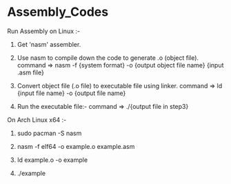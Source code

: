 # Assembly_Codes

Run Assembly on Linux :-

1. Get 'nasm' assembler.

2. Use nasm to compile down the code to generate .o (object file).
   command => nasm -f {system format} -o {output object file name} {input .asm file}

3. Convert object file (.o file) to executable file using linker.
   command => ld {input file name} -o {output file name}

4. Run the executable file:-
   command => ./{output file in step3}
   
   


On Arch Linux x64 :-

1. sudo pacman -S nasm

2. nasm -f elf64 -o example.o example.asm

3. ld example.o -o example

4. ./example
